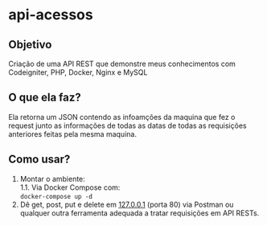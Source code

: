 # api-acessos

## Objetivo
<!-- Criação de uma API REST que demonstre meus conhecimentos com Express.js, NodeJS, Docker e MySQL -->
Criação de uma API REST que demonstre meus conhecimentos com Codeigniter, PHP, Docker, Nginx e MySQL

## O que ela faz?
Ela retorna um JSON contendo as infoamções da maquina que fez o request junto as informações de todas as datas de todas as requisições anteriores feitas pela mesma maquina.

## Como usar?
1. Montar o ambiente:<br />
1.1. Via Docker Compose com:<br />
```docker-compose up -d```<br />
2. Dê get, post, put e delete em [127.0.0.1](http://127.0.0.1/) (porta 80) via Postman ou qualquer outra ferramenta adequada a tratar requisições em API RESTs.
